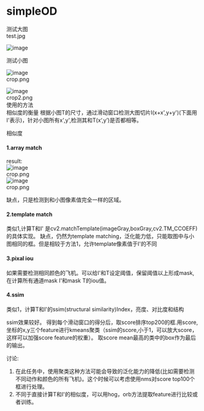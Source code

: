 # simpleOD
  
测试大图  
test.jpg  
  
![image](https://github.com/yyq90/simpleOD/blob/master/images/test.jpg)  
  
测试小图  
  
![image](https://github.com/yyq90/simpleOD/blob/master/images/crop.jpg)    
crop.png  

![image](https://github.com/yyq90/simpleOD/blob/master/images/crop2.jpg)      
crop2.png  
使用的方法  
相似度的衡量
根据小图T的尺寸，通过滑动窗口检测大图切片I(x+x',y+y')(下面用I'表示)，针对小图所有x',y',检测其和T(x‘,y’)是否都相等。


相似度
#### 1.array match  
result:  
![image](https://github.com/yyq90/simpleOD/blob/master/images/det_raw_crop_2.png)    
crop.png  
![image](https://github.com/yyq90/simpleOD/blob/master/images/det_raw_crop.png)    
crop.png  

缺点，只是检测到和小图像素值完全一样的区域。
#### 2.template match  
类似1,计算T和I'
是cv2.matchTemplate(imageGray,boxGray,cv2.TM_CCOEFF)的具体实现。
缺点，仍然为template matching，泛化能力低，只能取图中与小图相同的框。但是相较于方法1，允许template像素值于I'的不同
#### 3.pixal iou
如果需要检测相同颜色的飞机。可以给I'和T设定阈值，保留阈值以上形成mask,在计算所有通道mask I'和mask T的iou值。

#### 4.ssim  
类似1，计算T和I'的ssim(structural similarity)Index，亮度、对比度和结构

ssim效果较好。
得到每个滑动窗口的得分后，取score排序top200的框.用score,坐标的x,y三个feature进行kmeans聚类（ssim的score,小于1，可以放大score，这样可以加强score feature的权重）。
取score mean最高的类中的box作为最后的输出。

讨论:  
1. 在此任务中，使用聚类这种方法可能会导致的泛化能力的降低(比如需要检测不同动作和颜色的所有飞机)。这个时候可以考虑使用nms对score top100个框进行处理。
2. 不同于直接计算T和I'的相似度，可以用hog，orb方法提取feature进行比较或者训练。
